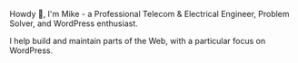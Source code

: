 <!-- [![Linkedin](https://img.shields.io/badge/-kipmyk-blue?style=flat&logo=Linkedin&logoColor=white&link=https://www.linkedin.com/in/kipmyk/)](https://www.linkedin.com/in/kipmyk/) ![visitors](https://visitor-badge.laobi.icu/badge?page_id=kipmyk.kipmyk&style=flat-square) -->

Howdy 👋, I'm Mike - a Professional Telecom & Electrical Engineer, Problem Solver, and WordPress enthusiast. 

I help build and maintain parts of the Web, with a particular focus on WordPress.
<!-- 
## Get in touch

- Personal site: https://kipmyk.co.ke/
- Telegram: https://t.me/kipmyk
- Twitter: https://twitter.com/kipmyk/
- WP.org: https://profiles.wordpress.org/mikekipruto/

### 📈 GitHub Stats

[![Github stats](https://github-readme-stats-git-masterrstaa-rickstaa.vercel.app/api?username=kipmyk&count_private=true&hide_title=true&show_icons=true&include_all_commits=true&theme=gotham&hide=)](https://github.com/kipmyk/github-readme-stats) [![Top Langs](https://github-readme-stats-git-masterrstaa-rickstaa.vercel.app/api/top-langs/?username=kipmyk&count_private=true&layout=compact&include_all_commits=true&show_icons=true&theme=gotham&hide_title=true)](https://github.com/kipmyk/github-readme-stats) -->

